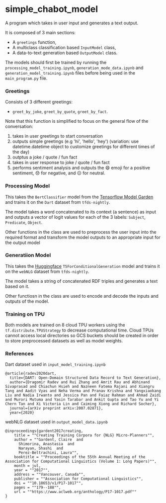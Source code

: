 # simple_chabot_model
A program which takes in user input and generates a text output.

It is composed of 3 main sections:
* A `greetings` function,
* A multiclass classification based `InputModel` class, 
* A data-to-text generation based `OutputModel` class.

The models should first be trained by running the `processing_model_training.ipynb`, `generation_mode_data.ipynb` and `generation_model_training.ipynb` files before being used in the `main_program.py` file.

### Greetings
Consists of 3 different greetings: 
* `greet_by_joke`, `greet_by_quote`, `greet_by_fact`.

Note that this function is simplified to focus on the general flow of the conversation:
1. takes in user greetings to start conversation
2. outputs simple greetings (e.g 'hi', 'hello', 'hey') (variation: use datetime.datetime object to customize greetings for different times of the day)
3. outptus a joke / quote / fun fact 
4. takes in user response to joke / quote / fun fact
5. performs sentiment analysis and outputs the 😄  emoji for a positive sentiment, 😞  for negative, and 😐  for neutral.

### Processing Model
This takes the `BertClassifier` model from the [Tensorflow Model Garden](https://github.com/tensorflow/models/tree/master/official) and trains it on the `Dart` dataset from `tfds-nightly`.

The model takes a word concatenated to its context (a sentence) as input and outputs a vector of logit values for each of the 3 labels: 
`Subject`, `Predicate`, `Object`.

Other functions in the class are used to preprocess the user input into the required format and transform the model outputs to 
an appropriate input for the output model

### Generatiion Model
This takes the [Huggingface](https://huggingface.co/transformers/) `T5ForConditionalGeneration` model and trains it on the `webNLG` dataset from `tfds-nightly`.

The model takes a string of concatenated RDF triples and generates a text based on it.

Other functiosn in the class are used to encode and decode the inputs and outputs of the model.

### Training on TPU 
Both models are trained on 8 cloud TPU workers using the `tf.distribute.TPUStrategy` to decrease computational time. 
Cloud TPUs cannot access local directories so GCS buckets should be created in order to store preprocessed datasets as well as model weights. 

### References
Dart dataset used in `input_model_training.ipynb`
```
@article{radev2020dart,
  title={DART: Open-Domain Structured Data Record to Text Generation},
  author={Dragomir Radev and Rui Zhang and Amrit Rau and Abhinand Sivaprasad and Chiachun Hsieh and Nazneen Fatema Rajani and Xiangru Tang and Aadit Vyas and Neha Verma and Pranav Krishna and Yangxiaokang Liu and Nadia Irwanto and Jessica Pan and Faiaz Rahman and Ahmad Zaidi and Murori Mutuma and Yasin Tarabar and Ankit Gupta and Tao Yu and Yi Chern Tan and Xi Victoria Lin and Caiming Xiong and Richard Socher},
  journal={arXiv preprint arXiv:2007.02871},
  year={2020}
```

webNLG dataset used in `output_model_data.ipynb`
```
@inproceedings{gardent2017creating,
    title = ""Creating Training Corpora for {NLG} Micro-Planners"",
    author = ""Gardent, Claire  and
      Shimorina, Anastasia  and
      Narayan, Shashi  and
      Perez-Beltrachini, Laura"",
    booktitle = ""Proceedings of the 55th Annual Meeting of the Association for Computational Linguistics (Volume 1: Long Papers)"",
    month = jul,
    year = ""2017"",
    address = ""Vancouver, Canada"",
    publisher = ""Association for Computational Linguistics"",
    doi = ""10.18653/v1/P17-1017"",
    pages = ""179--188"",
    url = ""https://www.aclweb.org/anthology/P17-1017.pdf""
}
```
